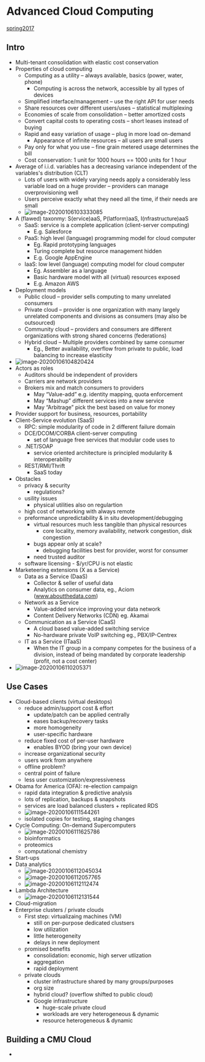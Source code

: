 # Advanced Cloud Computing

[spring2017](http://www.cs.cmu.edu/afs/cs/academic/class/15719-s17/web/syllabus.html)



## Intro

* Multi-tenant consolidation with elastic cost conservation
* Properties of cloud computing
  * Computing as a utility – always available, basics (power, water, phone) 
    * Computing is across the network, accessible by all types of devices
  * Simplified interface/management – use the right API for user needs
  * Share resources over different users/uses – statistical multiplexing
  * Economies of scale from consolidation – better amortized costs 
  * Convert capital costs to operating costs – short leases instead of buying
  * Rapid and easy variation of usage – plug in more load on-demand
    * Appearance of infinite resources – all users are small users
  * Pay only for what you use – fine grain metered usage determines the bill
  * Cost conservation: 1 unit for 1000 hours == 1000 units for 1 hour 
* Average of i.i.d. variables has a decreasing variance independent of the variables's distribution (CLT)
  * Lots of users with widely varying needs apply a considerably less variable load on a huge provider – providers can manage overprovisioning well
  * Users perceive exactly what they need all the time, if their needs are small
  * ![image-20200106103333085](D:\OneDrive\Pictures\Typora\image-20200106103333085.png)
* A (flawed) taxonmy: S(ervice)aaS, P(latform)aaS, I(nfrastructure)aaS
  * SaaS: service is a complete application (client-server computing)
    * E.g. Salesforce
  * PaaS: high level (language) programming model for cloud computer
    * Eg. Rapid prototyping languages
    * Turing complete but resource management hidden
    * E.g. Google AppEngine
  * IaaS: low level (language) computing model for cloud computer
    * Eg. Assembler as a language
    * Basic hardware model with all (virtual) resources exposed
    * E.g. Amazon AWS
* Deployment models
  * Public cloud – provider sells computing to many unrelated consumers
  * Private cloud – provider is one organization with many largely unrelated components and divisions as consumers (may also be outsourced)
  * Community cloud – providers and consumers are different organizations with strong shared concerns (federations)
  * Hybrid cloud – Multiple providers combined by same consumer
    * Eg., Better availability, overflow from private to public, load balancing to increase elasticity
* ![image-20200106104820424](D:\OneDrive\Pictures\Typora\image-20200106104820424.png)
* Actors as roles
  * Auditors should be independent of providers
  * Carriers are network providers
  * Brokers mix and match consumers to providers 
    * May “Value-add” e.g. identity mapping, quota enforcement
    * May “Mashup” different services into a new service
    * May “Arbitrage” pick the best based on value for money
* Provider support for business, resources, portability
* Client-Service evolution (SaaS)
  * RPC: simple modularity of code in 2 different failure domain
  * DCE/DCOM/CORBA client-server computing
    * set of language free services that modular code uses to
  * .NET/SOAP
    * service oriented architecture is principled modularity & interoperability
  * REST/RMI/Thrift
    * SaaS today
* Obstacles
  * privacy & security
    * regulations?
  * usility issues
    * physical utilities also on regulartion
  * high cost of networking with always remote
  * preformance unpredictability & in situ development/debugging
    * virtual resources much less tangible than physical resources
      * core locality, memory availability, network congestion, disk congestion
    * bugs appear only at scale?
      * debugging facilities best for provider, worst for consumer
    * need trusted auditor
  * software licensing - $/yr/CPU is not elastic
* Marketeering extensions (X as a Service)
  * Data as a Service (DaaS)
    * Collector & seller of useful data
    * Analytics on consumer data, eg., Aciom (www.aboutthedata.com)
  * Network as a Service
    * Value-added service improving your data network
    * Content Delivery Networks (CDN) eg. Akamai
  * Communication as a Service (CaaS)
    * A cloud based value-added switching service
    * No-hardware private VoIP switching eg., PBX/IP-Centrex
  * IT as a Service (ITaaS)
    * When the IT group in a company competes for the business of a division, instead of being mandated by corporate leadership (profit, not a cost center) 
* ![image-20200106110205371](D:\OneDrive\Pictures\Typora\image-20200106110205371.png)



## Use Cases

* Cloud-based clients (virtual desktops)
  * reduce admin/support cost & effort
    * update/patch can be applied centrally
    * eases backup/recovery tasks
    * more homogeneity
    * user-specific hardware
  * reduce fixed cost of per-user hardware
    * enables BYOD (bring your own device)
  * increase organizational security
  * users work from anywhere
  * offline problem?
  * central point of failure
  * less user customization/expressiveness
* Obama for America (OFA): re-election campaign
  * rapid data integration & predictive analysis
  * lots of replication, backups & snapshots
  * services are load balanced clusters + replicated RDS
  * ![image-20200106111544261](D:\OneDrive\Pictures\Typora\image-20200106111544261.png)
  * isolated copies for testing, staging changes
* Cycle Computing: On-demand Supercomputers
  * ![image-20200106111625786](D:\OneDrive\Pictures\Typora\image-20200106111625786.png)
  * bioinformatics
  * proteomics
  * computational chemistry
* Start-ups
* Data analytics
  * ![image-20200106112045034](D:\OneDrive\Pictures\Typora\image-20200106112045034.png)
  * ![image-20200106112057765](D:\OneDrive\Pictures\Typora\image-20200106112057765.png)
  * ![image-20200106112112474](D:\OneDrive\Pictures\Typora\image-20200106112112474.png)
* Lambda Architecture
  * ![image-20200106112131544](D:\OneDrive\Pictures\Typora\image-20200106112131544.png)
* Cloud-migration
* Enterprise clusters / private clouds
  * First step: virtualizaing machines (VM)
    * still on per-purpose dedicated clustsers
    * low utilization
    * little heterogeneity
    * delays in new deployment
  * promised benefits
    * consolidation: economic, high server utlization
    * aggregation
    * rapid deployment
  * private clouds
    * cluster infrastructure shared by many groups/purposes
    * org size
    * hybrid cloud? (overflow shifted to public cloud)
    * Google infrastructure
      * huge-scale private cloud
      * workloads are very heterogeneous & dynamic
      * resource heterogeneous & dynamic



## Building a CMU Cloud

* 